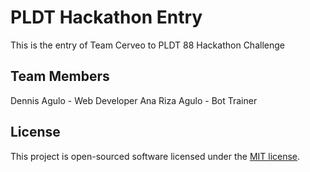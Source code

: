 # PLDT Hackathon Entry

This is the entry of Team Cerveo to PLDT 88 Hackathon Challenge

## Team Members

Dennis Agulo - Web Developer
Ana Riza Agulo - Bot Trainer

## License

This project is open-sourced software licensed under the [MIT license](http://opensource.org/licenses/MIT).
